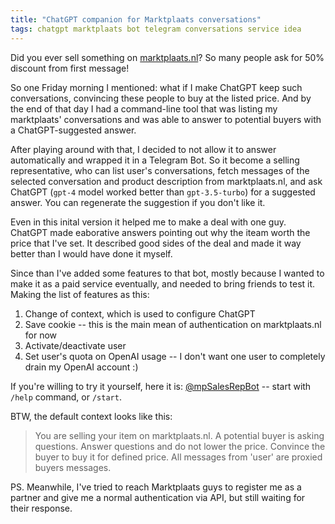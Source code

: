 ```yaml
---
title: "ChatGPT companion for Marktplaats conversations"
tags: chatgpt marktplaats bot telegram conversations service idea
---
```


Did you ever sell something on [marktplaats.nl](marktplaats.nl)? So many people ask for 50% discount from first message!

So one Friday morning I mentioned: what if I make ChatGPT keep such conversations, convincing these people to buy at the listed
price. And by the end of that day I had a command-line tool that was listing my marktplaats' conversations and was able
to answer to potential buyers with a ChatGPT-suggested answer.

After playing around with that, I decided to not allow it to answer automatically and wrapped it in a Telegram Bot. So it
become a selling representative, who can list user's conversations, fetch messages of the selected conversation and product
description from marktplaats.nl, and ask ChatGPT (`gpt-4` model worked better than `gpt-3.5-turbo`) for a suggested answer.
You can regenerate the suggestion if you don't like it.

Even in this inital version it helped me to make a deal with one guy. ChatGPT made eaborative answers pointing out why
the iteam worth the price that I've set. It described good sides of the deal and made it way better than I would have done it
myself.

Since than I've added some features to that bot, mostly because I wanted to make it as a paid service eventually, and needed
to bring friends to test it. Making the list of features as this:

1. Change of context, which is used to configure ChatGPT
2. Save cookie -- this is the main mean of authentication on marktplaats.nl for now
3. Activate/deactivate user
4. Set user's quota on OpenAI usage -- I don't want one user to completely drain my OpenAI account :)

If you're willing to try it yourself, here it is: [@mpSalesRepBot](https://t.me/mpSalesRepBot) -- start with `/help` command,
or `/start`.

BTW, the default context looks like this:

> You are selling your item on marktplaats.nl.
> A potential buyer is asking questions.
> Answer questions and do not lower the price.
> Convince the buyer to buy it for defined price.
> All messages from 'user' are proxied buyers messages.

PS. Meanwhile, I've tried to reach Marktplaats guys to register me as a partner and give me a normal authentication via API,
but still waiting for their response.
